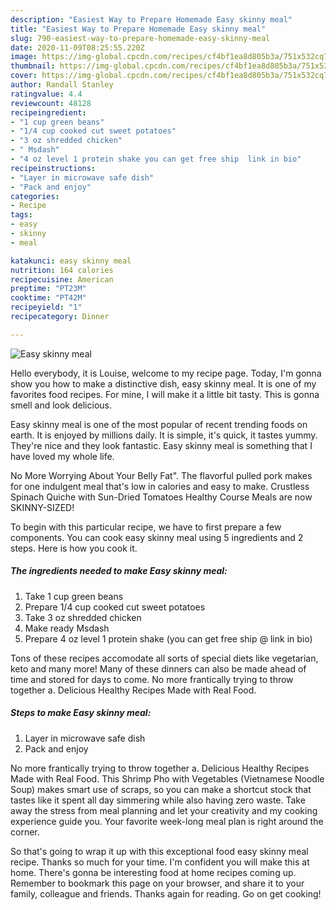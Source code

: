 ```yaml
---
description: "Easiest Way to Prepare Homemade Easy skinny meal"
title: "Easiest Way to Prepare Homemade Easy skinny meal"
slug: 790-easiest-way-to-prepare-homemade-easy-skinny-meal
date: 2020-11-09T08:25:55.220Z
image: https://img-global.cpcdn.com/recipes/cf4bf1ea8d805b3a/751x532cq70/easy-skinny-meal-recipe-main-photo.jpg
thumbnail: https://img-global.cpcdn.com/recipes/cf4bf1ea8d805b3a/751x532cq70/easy-skinny-meal-recipe-main-photo.jpg
cover: https://img-global.cpcdn.com/recipes/cf4bf1ea8d805b3a/751x532cq70/easy-skinny-meal-recipe-main-photo.jpg
author: Randall Stanley
ratingvalue: 4.4
reviewcount: 48128
recipeingredient:
- "1 cup green beans"
- "1/4 cup cooked cut sweet potatoes"
- "3 oz shredded chicken"
- " Msdash"
- "4 oz level 1 protein shake you can get free ship  link in bio"
recipeinstructions:
- "Layer in microwave safe dish"
- "Pack and enjoy"
categories:
- Recipe
tags:
- easy
- skinny
- meal

katakunci: easy skinny meal 
nutrition: 164 calories
recipecuisine: American
preptime: "PT23M"
cooktime: "PT42M"
recipeyield: "1"
recipecategory: Dinner

---
```



![Easy skinny meal](https://img-global.cpcdn.com/recipes/cf4bf1ea8d805b3a/751x532cq70/easy-skinny-meal-recipe-main-photo.jpg)

Hello everybody, it is Louise, welcome to my recipe page. Today, I'm gonna show you how to make a distinctive dish, easy skinny meal. It is one of my favorites food recipes. For mine, I will make it a little bit tasty. This is gonna smell and look delicious.

Easy skinny meal is one of the most popular of recent trending foods on earth. It is enjoyed by millions daily. It is simple, it's quick, it tastes yummy. They're nice and they look fantastic. Easy skinny meal is something that I have loved my whole life.

No More Worrying About Your Belly Fat&#34;. The flavorful pulled pork makes for one indulgent meal that&#39;s low in calories and easy to make. Crustless Spinach Quiche with Sun-Dried Tomatoes Healthy Course Meals are now SKINNY-SIZED!


To begin with this particular recipe, we have to first prepare a few components. You can cook easy skinny meal using 5 ingredients and 2 steps. Here is how you cook it.

<!--inarticleads1-->

##### The ingredients needed to make Easy skinny meal:

1. Take 1 cup green beans
1. Prepare 1/4 cup cooked cut sweet potatoes
1. Take 3 oz shredded chicken
1. Make ready  Msdash
1. Prepare 4 oz level 1 protein shake (you can get free ship @ link in bio)


Tons of these recipes accomodate all sorts of special diets like vegetarian, keto and many more! Many of these dinners can also be made ahead of time and stored for days to come. No more frantically trying to throw together a. Delicious Healthy Recipes Made with Real Food. 

<!--inarticleads2-->

##### Steps to make Easy skinny meal:

1. Layer in microwave safe dish
1. Pack and enjoy


No more frantically trying to throw together a. Delicious Healthy Recipes Made with Real Food. This Shrimp Pho with Vegetables (Vietnamese Noodle Soup) makes smart use of scraps, so you can make a shortcut stock that tastes like it spent all day simmering while also having zero waste. Take away the stress from meal planning and let your creativity and my cooking experience guide you. Your favorite week-long meal plan is right around the corner. 

So that's going to wrap it up with this exceptional food easy skinny meal recipe. Thanks so much for your time. I'm confident you will make this at home. There's gonna be interesting food at home recipes coming up. Remember to bookmark this page on your browser, and share it to your family, colleague and friends. Thanks again for reading. Go on get cooking!
